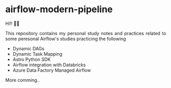 # airflow-modern-pipeline

Hi!! :raising_hand_man:

<p align="justify">
This repository contains my personal study notes and practices related to some peresonal Airflow's studies practicing the following
</p>

- Dynamic DAGs
- Dynamic Task Mapping
- Astro Python SDK
- Airflow integration with Databricks
- Azure Data Factory Managed Airflow

More comming..
